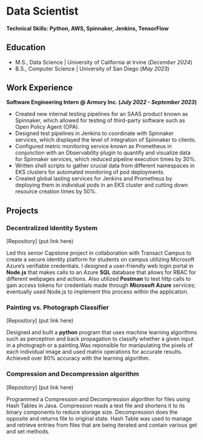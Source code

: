 # Data Scientist

#### Technical Skills: Python, AWS, Spinnaker, Jenkins, TensorFlow 

## Education							       		
- M.S., Data Science | University of California at Irvine (_December 2024_)	 			        		
- B.S., Computer Science | University of San Diego (_May 2023_)

## Work Experience
**Software Engineering Intern @ Armory Inc. (_July 2022 - September 2023_)**
- Created new internal testing pipelines for an SAAS product known as Spinnaker, which allowed for testing of third-party software such as Open Policy Agent (OPA).
- Designed test pipelines in Jenkins to coordinate with Spinnaker services, which displayed the level of integration of Spinnaker to clients.
- Configured metric monitoring service known as Prometheus in conjunction with an Observability plugin to quantify and visualize data for Spinnaker services, which reduced pipeline execution times by 30%.
- Written shell scripts to gather crucial data from different namespaces in EKS clusters for automated monitoring of pod deployments.
- Created global lasting services for Jenkins and Prometheus by deploying them in individual pods in an EKS cluster and cutting down resource creation times by 50%.

## Projects
### Decentralized Identity System
[Repository] (put link here)

Led this senior Capstone project in collaboration with Transact Campus to create a secure identity platform for students on campus utilizing Microsoft Azure’s verifiable credentials.
I designed a user-friendly web login portal in **Node.js** that makes calls to an Azure **SQL** database that allows for RBAC for different webpages and actions. Also utilized **Postman** to test http calls to gain access tokens for credentials made through **Microsoft Azure** services; eventually used Node.js to implement this process within the application.

### Painting vs. Photograph Classifier
[Repository] (put link here)

Designed and built a **python** program that uses machine learning algorithms such as perceptron and back propagation to classify whether a given input in a photograph or a painting.Was reponsible for manipulating the pixels of each individual image and used matrix operations for accurate results. Achieved over 80% accuracy with the learning algorithm.

### Compression and Decompression algorithm
[Repository] (put link here)

Programmed a Compression and Decompression algorithm for files using Hash Tables in Java. Compression reads a text file and shortens it to its binary components to reduce storage size.
Decompression does the opposite and returns file to original state. Hash Table was used to manage and retrieve entries from files that are being iterated and contain various get and set methods.
